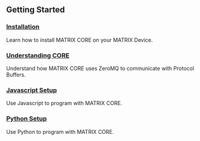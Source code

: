 ## Getting Started

<h3><a href="core-installation">Installation</a></h3>
Learn how to install MATRIX CORE on your MATRIX Device.

<h3 style="padding-top:0"><a href="understanding-core">Understanding CORE</a></h3>
Understand how MATRIX CORE uses ZeroMQ to communicate with Protocol Buffers.

<h3 style="padding-top:0"><a href="javascript-installation">Javascript Setup</a></h3>
Use Javascript to program with MATRIX CORE.

<h3 style="padding-top:0"><a href="python-installation">Python Setup</a></h3>
Use Python to program with MATRIX CORE.